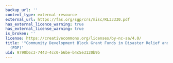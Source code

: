 ```yaml
---
backup_url: ''
content_type: external-resource
external_url: https://fas.org/sgp/crs/misc/RL33330.pdf
has_external_licence_warning: true
has_external_license_warning: true
is_broken: ''
license: https://creativecommons.org/licenses/by-nc-sa/4.0/
title: '"Community Development Block Grant Funds in Disaster Relief and Recovery."
  (PDF)'
uid: 9790b6c3-7443-4cc0-b6be-b4c5e3120b9b
---
```

